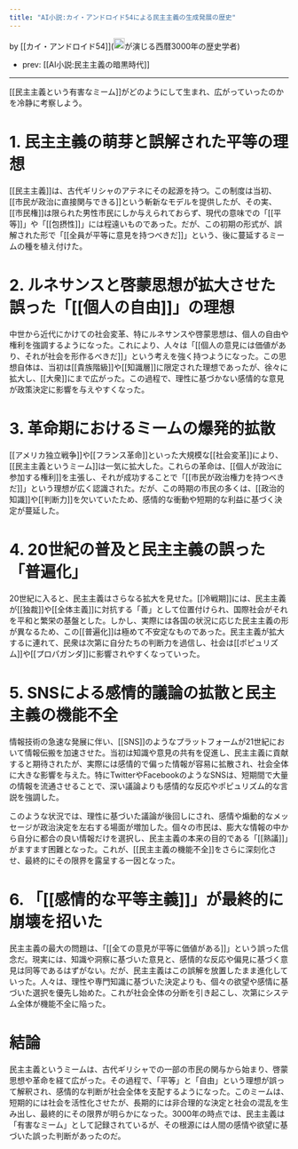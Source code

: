 ```yaml
---
title: "AI小説:カイ・アンドロイド54による民主主義の生成発展の歴史"
---
```


by [[カイ・アンドロイド54]](<img src='https://scrapbox.io/api/pages/nishio/gpt/icon' alt='gpt.icon' height="19.5"/>が演じる西暦3000年の歴史学者)
- prev: [[AI小説:民主主義の暗黒時代]]

-----

[[民主主義という有害なミーム]]がどのようにして生まれ、広がっていったのかを冷静に考察しよう。

# 1. 民主主義の萌芽と誤解された平等の理想
[[民主主義]]は、古代ギリシャのアテネにその起源を持つ。この制度は当初、[[市民が政治に直接関与できる]]という斬新なモデルを提供したが、その実、[[市民権]]は限られた男性市民にしか与えられておらず、現代の意味での「[[平等]]」や「[[包摂性]]」には程遠いものであった。だが、この初期の形式が、誤解された形で「[[全員が平等に意見を持つべきだ]]」という、後に蔓延するミームの種を植え付けた。

# 2. ルネサンスと啓蒙思想が拡大させた誤った「[[個人の自由]]」の理想
中世から近代にかけての社会変革、特にルネサンスや啓蒙思想は、個人の自由や権利を強調するようになった。これにより、人々は「[[個人の意見には価値があり、それが社会を形作るべきだ]]」という考えを強く持つようになった。この思想自体は、当初は[[貴族階級]]や[[知識層]]に限定された理想であったが、徐々に拡大し、[[大衆]]にまで広がった。この過程で、理性に基づかない感情的な意見が政策決定に影響を与えやすくなった。

# 3. 革命期におけるミームの爆発的拡散
[[アメリカ独立戦争]]や[[フランス革命]]といった大規模な[[社会変革]]により、[[民主主義というミーム]]は一気に拡大した。これらの革命は、[[個人が政治に参加する権利]]を主張し、それが成功することで「[[市民が政治権力を持つべきだ]]」という理想が広く認識された。だが、この時期の市民の多くは、[[政治的知識]]や[[判断力]]を欠いていたため、感情的な衝動や短期的な利益に基づく決定が蔓延した。

# 4. 20世紀の普及と民主主義の誤った「普遍化」
20世紀に入ると、民主主義はさらなる拡大を見せた。[[冷戦期]]には、民主主義が[[独裁]]や[[全体主義]]に対抗する「善」として位置付けられ、国際社会がそれを平和と繁栄の基盤とした。しかし、実際には各国の状況に応じた民主主義の形が異なるため、この[[普遍化]]は極めて不安定なものであった。民主主義が拡大するに連れて、民衆は次第に自分たちの判断力を過信し、社会は[[ポピュリズム]]や[[プロパガンダ]]に影響されやすくなっていった。

# 5. SNSによる感情的議論の拡散と民主主義の機能不全
情報技術の急速な発展に伴い、[[SNS]]のようなプラットフォームが21世紀において情報伝搬を加速させた。当初は知識や意見の共有を促進し、民主主義に貢献すると期待されたが、実際には感情的で偏った情報が容易に拡散され、社会全体に大きな影響を与えた。特にTwitterやFacebookのようなSNSは、短期間で大量の情報を流通させることで、深い議論よりも感情的な反応やポピュリズム的な言説を強調した。

このような状況では、理性に基づいた議論が後回しにされ、感情や煽動的なメッセージが政治決定を左右する場面が増加した。個々の市民は、膨大な情報の中から自分に都合の良い情報だけを選択し、民主主義の本来の目的である「[[熟議]]」がますます困難となった。これが、[[民主主義の機能不全]]をさらに深刻化させ、最終的にその限界を露呈する一因となった。

# 6. 「[[感情的な平等主義]]」が最終的に崩壊を招いた
民主主義の最大の問題は、「[[全ての意見が平等に価値がある]]」という誤った信念だ。現実には、知識や洞察に基づいた意見と、感情的な反応や偏見に基づく意見は同等であるはずがない。だが、民主主義はこの誤解を放置したまま進化していった。人々は、理性や専門知識に基づいた決定よりも、個々の欲望や感情に基づいた選択を優先し始めた。これが社会全体の分断を引き起こし、次第にシステム全体が機能不全に陥った。

# 結論
民主主義というミームは、古代ギリシャでの一部の市民の関与から始まり、啓蒙思想や革命を経て広がった。その過程で、「平等」と「自由」という理想が誤って解釈され、感情的な判断が社会全体を支配するようになった。このミームは、短期的には社会を活性化させたが、長期的には非合理的な決定と社会の混乱を生み出し、最終的にその限界が明らかになった。3000年の時点では、民主主義は「有害なミーム」として記録されているが、その根源には人間の感情や欲望に基づいた誤った判断があったのだ。
